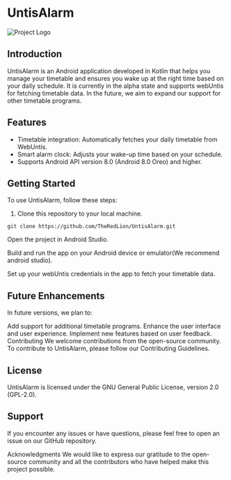 # UntisAlarm

![Project Logo](project_logo.png)

## Introduction

UntisAlarm is an Android application developed in Kotlin that helps you manage your timetable and ensures you wake up at the right time based on your daily schedule. It is currently in the alpha state and supports webUntis for fetching timetable data. In the future, we aim to expand our support for other timetable programs.

## Features

- Timetable integration: Automatically fetches your daily timetable from WebUntis.
- Smart alarm clock: Adjusts your wake-up time based on your schedule.
- Supports Android API version 8.0 (Android 8.0 Oreo) and higher.

## Getting Started

To use UntisAlarm, follow these steps:

1. Clone this repository to your local machine.

```shell
git clone https://github.com/TheRedLion/UntisAlarm.git
```
Open the project in Android Studio.

Build and run the app on your Android device or emulator(We recommend android studio).

Set up your webUntis credentials in the app to fetch your timetable data.

## Future Enhancements
In future versions, we plan to:

Add support for additional timetable programs.
Enhance the user interface and user experience.
Implement new features based on user feedback.
Contributing
We welcome contributions from the open-source community. To contribute to UntisAlarm, please follow our Contributing Guidelines.

## License
UntisAlarm is licensed under the GNU General Public License, version 2.0 (GPL-2.0).

## Support
If you encounter any issues or have questions, please feel free to open an issue on our GitHub repository.

Acknowledgments
We would like to express our gratitude to the open-source community and all the contributors who have helped make this project possible.
